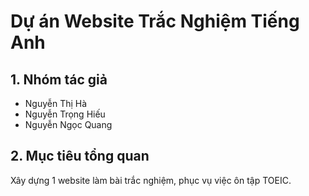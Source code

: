 # Dự án Website Trắc Nghiệm Tiếng Anh

## 1. Nhóm tác giả

- Nguyễn Thị Hà
- Nguyễn Trọng Hiếu
- Nguyễn Ngọc Quang

## 2. Mục tiêu tổng quan 

Xây dựng 1 website làm bài trắc nghiệm, phục vụ việc ôn tập TOEIC.
